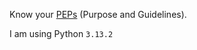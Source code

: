 Know your [PEPs](https://peps.python.org/pep-0008/#function-and-variable-names
) (Purpose and Guidelines).

I am using Python `3.13.2`
